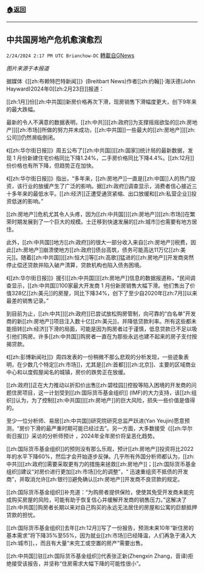 ###  [:house:返回](README.md)
---


## 中共国房地产危机愈演愈烈
`2/24/2024 2:17 PM UTC Brianchow-DC` [轉載自GNews](https://gnews.org/articles/2338013)

*图片来源于本报道*

据媒体《[[zh:布赖特巴特新闻]]》(Breitbart News)作者[[zh:约翰]]·海沃德(John Hayward)2024年0[[zh:2月23日]]报道：

[[zh:1月]]份[[zh:中共国]]新房价格再次下滑，现房销售下滑幅度更大，创下9年来的最大跌幅。

最新的令人不满意的数据表明，[[zh:中共]][[zh:政府]]为支撑摇摇欲坠的[[zh:房地产]][[zh:市场]]所做的努力并未成功，[[zh:中共国]]一些最大的[[zh:房地产]][[zh:公司]]仍然濒临倒闭。

《[[zh:华尔街日报]]》周五公布了[[zh:中共国]][[zh:国家]]统计局的最新数据，发现 1 月份新建住宅价格同比下降1.24%，二手房价格同比下降4.4%。[[zh:12月]]份价格也有所下降，但趋势正在加快。

《[[zh:华尔街日报]]》指出，“多年来，[[zh:房地产]]一直是[[zh:中国]]人的热门投资，该行业的放缓产生了广泛的影响。据[[zh:政府]]调查显示，消费者信心接近三十多年来的最低水平。[[zh:经济]]正遭受通货紧缩、出口放缓和[[zh:私营企业]]投资低迷的影响。”

[[zh:房地产]]危机尤其令人头疼，因为[[zh:中共国]][[zh:房地产]][[zh:市场]]在繁荣时期发展到了一个巨大的规模。​​​​​​​​​​​​​​​​​​​​​​​​​​​​士迁移到快速发展的[[zh:城市]]也需要有地方居住。

此外，[[zh:中共国]]地方[[zh:政府]]的很大一部分收入来自[[zh:房地产]]税费，因此[[zh:房地产]]崩溃使地方[[zh:政府]]债台高筑，债务可能高达11万亿[[zh:美元]]。随着[[zh:中共国]][[zh:恒大]]等[[zh:高歌]]猛进的[[zh:房地产]]开发商突然停止偿还贷款并陷入破产清算，贷款机构也陷入债务困境。

《[[zh:华尔街日报]]》援引[[zh:中共国]][[zh:房地产]]信息的数据报道称，“民间调查显示，[[zh:中共国]]100家最大开发商 1 月份新房销售大幅下滑。他们售出了价值328亿[[zh:美元]]的房屋，同比下降34%，创下了至少自2020年[[zh:7月]]以来最差的销售记录。”

到目前为止，[[zh:中共]][[zh:政府]]已尝试放松购房管制，向可靠的“白名单”开发商的新[[zh:房地产]]项目注入数十亿[[zh:美元]]，并降低贷款利率。所有这些都未能扭转[[zh:经济]]下滑的局面，可能是因为购房者过于谨慎，低息贷款已不足以吸引他们购房。许多[[zh:中共国]]购房者一直在为那些永远也建不起来的房子支付按揭贷款。

《[[zh:彭博新闻社]]》周四发表的一份稍微不那么悲观的分析发现，一些迹象表明，在少数几个特定[[zh:市场]]，尤其是[[zh:首都]][[zh:北京]]、主要的区域商业中心和以度假屋闻名的城镇，房价的跌势正在放缓。

[[zh:政府]]正在大力推动以折扣价出售[[zh:碧桂园]]控股等陷入困境的开发商的问题住房项目，这一计划受到[[zh:国际货币基金组织]] (IMF)的大力支持，该[[zh:组织]]认为，为了控制[[zh:中共国]][[zh:房地产]]的巨大风险，损失一些价值是值得的。

至少一位分析师、易居[[zh:中共国]]研究院研究总监严跃进(Yan Yeujin)愿意预测，“房价下滑的最严重时期可能已经过去”。另一方面，大多数接受《[[zh:华尔街日报]]》采访的分析师预计 ，2024年全年房价将呈恶化趋势。

[[zh:国际货币基金组织]]的预则没有那么乐观，预计[[zh:房地产]]投资将比2022年的水平下降60%，然后才会开始逐步反弹。几乎所有外国分析师都认为，[[zh:中共]][[zh:政府]]需要采取更有力的措施来拯救[[zh:房地产]]；[[zh:国际货币基金组织]]建议“对房价进行更加[[zh:市场]]化的调整”，“ 迅速重组资不抵债的开发商”，并取消允许[[zh:银行]]避免确认[[zh:房地产]]开发商不良贷款的规定。

[[zh:国际货币基金组织]]补充道：“为购房者提供保险，使使其免受开发商未能完成购买房屋的风险，可能有助于恢复信心并缓解开发商的销售压力。”这解决了[[zh:中共国]]购房者长期以来对自己购买的永远无法居住的房屋和公寓的巨额抵押贷款的担忧。

[[zh:国际货币基金组织]]去年[[zh:12月]]写了一份报告，预测未来10年“新住房的基本需求”将下降35%至55%，因为就业[[zh:市场]]已经降温，人们再急于涌入大[[zh:城市]]，，而且有大量“未完工或空置的房产”需要出售。

[[zh:中共国]]驻[[zh:国际货币基金组织]]代表张正新(Zhengxin Zhang，音译)拒绝接受该报告，并坚称“住房需求大幅下降的可能性很小”。
